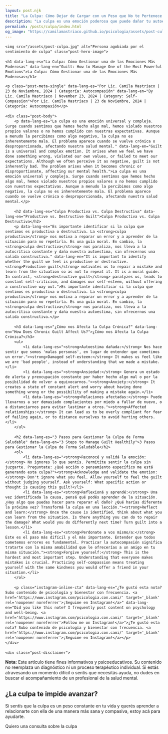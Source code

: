 ```yaml
---
layout: post.njk
title: "La Culpa: Cómo Dejar de Cargar con un Peso que No te Pertenece | Blog Camila Mastriaco"
description: "La culpa es una emoción poderosa que puede dañar tu autoestima y generar ansiedad. Aprendé a diferenciar la culpa útil de la destructiva y a gestionarla."
permalink: /posts/culpa/index.html
og_image: "https://camilamastriaco.github.io/psicologia/assets/post-culpa.jpg"
---
```



    <img src="/assets/post-culpa.jpg" alt="Persona agobiada por el sentimiento de culpa" class="post-hero-image">
    
    <h1 data-lang-es="La Culpa: Cómo Gestionar una de las Emociones Más Poderosas" data-lang-en="Guilt: How to Manage One of the Most Powerful Emotions">La Culpa: Cómo Gestionar una de las Emociones Más Poderosas</h1>
<div id="share-buttons-container"></div>

    <p class="post-meta-single" data-lang-es="Por Lic. Camila Mastriaco | 23 de Noviembre, 2024 | Categoría: Autocompasión" data-lang-en="By Lic. Camila Mastriaco | November 23, 2024 | Category: Self-Compassion">Por Lic. Camila Mastriaco | 23 de Noviembre, 2024 | Categoría: Autocompasión</p>
    
    <div class="post-body">
        <p data-lang-es="La culpa es una emoción universal y compleja. Surge cuando sentimos que hemos hecho algo mal, hemos violado nuestros propios valores o no hemos cumplido con nuestras expectativas. Aunque a menudo la percibimos como algo negativo, la culpa no es inherentemente mala. El problema aparece cuando se vuelve crónica o desproporcionada, afectando nuestra salud mental." data-lang-en="Guilt is a universal and complex emotion. It arises when we feel we have done something wrong, violated our own values, or failed to meet our expectations. Although we often perceive it as negative, guilt is not inherently bad. The problem arises when it becomes chronic or disproportionate, affecting our mental health.">La culpa es una emoción universal y compleja. Surge cuando sentimos que hemos hecho algo mal, hemos violado nuestros propios valores o no hemos cumplido con nuestras expectativas. Aunque a menudo la percibimos como algo negativo, la culpa no es inherentemente mala. El problema aparece cuando se vuelve crónica o desproporcionada, afectando nuestra salud mental.</p>

        <h2 data-lang-es="Culpa Productiva vs. Culpa Destructiva" data-lang-en="Productive vs. Destructive Guilt">Culpa Productiva vs. Culpa Destructiva</h2>
        <p data-lang-es="Es importante identificar si la culpa que sentimos es productiva o destructiva. La <strong>culpa productiva</strong> nos motiva a reparar un error y a aprender de la situación para no repetirla. Es una guía moral. En cambio, la <strong>culpa destructiva</strong> nos paraliza, nos lleva a la autocrítica constante y daña nuestra autoestima, sin ofrecernos una salida constructiva." data-lang-en="It is important to identify whether the guilt we feel is productive or destructive. <strong>Productive guilt</strong> motivates us to repair a mistake and learn from the situation so as not to repeat it. It is a moral guide. In contrast, <strong>destructive guilt</strong> paralyzes us, leads to constant self-criticism, and damages our self-esteem, without offering a constructive way out.">Es importante identificar si la culpa que sentimos es productiva o destructiva. La <strong>culpa productiva</strong> nos motiva a reparar un error y a aprender de la situación para no repetirla. Es una guía moral. En cambio, la <strong>culpa destructiva</strong> nos paraliza, nos lleva a la autocrítica constante y daña nuestra autoestima, sin ofrecernos una salida constructiva.</p>
        
        <h3 data-lang-es="¿Cómo nos Afecta la Culpa Crónica?" data-lang-en="How Does Chronic Guilt Affect Us?">¿Cómo nos Afecta la Culpa Crónica?</h3>
        <ul>
            <li data-lang-es="<strong>Autoestima dañada:</strong> Nos hace sentir que somos 'malas personas', en lugar de entender que cometimos un error."><strong>Damaged self-esteem:</strong> It makes us feel like we are 'bad people', instead of understanding that we made a mistake.</li>
            <li data-lang-es="<strong>Ansiedad:</strong> Genera un estado de alerta y preocupación constante por haber hecho algo mal o por la posibilidad de volver a equivocarnos."><strong>Anxiety:</strong> It creates a state of constant alert and worry about having done something wrong or the possibility of making a mistake again.</li>
            <li data-lang-es="<strong>Relaciones afectadas:</strong> Puede llevarnos a ser demasiado complacientes por miedo a fallar de nuevo, o a distanciarnos para evitar lastimar a otros."><strong>Affected relationships:</strong> It can lead us to be overly compliant for fear of failing again, or to distance ourselves to avoid hurting others.</li>
        </ul>

        <h2 data-lang-es="3 Pasos para Gestionar la Culpa de Forma Saludable" data-lang-en="3 Steps to Manage Guilt Healthily">3 Pasos para Gestionar la Culpa de Forma Saludable</h2>
        <ol>
            <li data-lang-es="<strong>Reconocé y validá la emoción:</strong> No ignores lo que sentís. Permitite sentir la culpa sin juzgarte. Preguntate: ¿Qué acción o pensamiento específico me está generando esta culpa?"><strong>Acknowledge and validate the emotion:</strong> Don't ignore what you feel. Allow yourself to feel the guilt without judging yourself. Ask yourself: What specific action or thought is causing this guilt?</li>
            <li data-lang-es="<strong>Reflexioná y aprendé:</strong> Una vez identificada la causa, pensá qué podés aprender de la situación. ¿Hay algo que puedas hacer para reparar el daño? ¿Qué harías diferente la próxima vez? Transformá la culpa en una lección."><strong>Reflect and learn:</strong> Once the cause is identified, think about what you can learn from the situation. Is there anything you can do to repair the damage? What would you do differently next time? Turn guilt into a lesson.</li>
            <li data-lang-es="<strong>Perdonate a vos mismo/a:</strong> Este es el paso más difícil y el más importante. Entender que todos cometemos errores es fundamental. Practicar la autocompasión significa tratarte con la misma amabilidad que le ofrecerías a un amigo en tu misma situación."><strong>Forgive yourself:</strong> This is the hardest and most important step. Understanding that everyone makes mistakes is crucial. Practicing self-compassion means treating yourself with the same kindness you would offer a friend in your situation.</li>
        </ol>
        
        <p class="instagram-inline-cta" data-lang-es="¿Te gustó esta nota? Subo contenido de psicología y bienestar con frecuencia. <a href='https://www.instagram.com/psicologia.con.cami/' target='_blank' rel='noopener noreferrer'>¡Seguime en Instagram!</a>" data-lang-en="Did you like this note? I frequently post content on psychology and well-being. <a href='https://www.instagram.com/psicologia.con.cami/' target='_blank' rel='noopener noreferrer'>Follow me on Instagram!</a>">¿Te gustó esta nota? Subo contenido de psicología y bienestar con frecuencia. <a href='https://www.instagram.com/psicologia.con.cami/' target='_blank' rel='noopener noreferrer'>¡Seguime en Instagram!</a></p>
    </div>
    
    <div class="post-disclaimer">
<p data-lang-es="<strong>Nota:</strong> Este artículo tiene fines informativos y psicoeducativos. Su contenido no reemplaza un diagnóstico ni un proceso terapéutico individual. Si estás atravesando un momento difícil o sentís que necesitás ayuda, no dudes en buscar el acompañamiento de un profesional de la salud mental." data-lang-en="<strong>Disclaimer:</strong> This article is for informational and psychoeducational purposes only. It is not a substitute for a professional diagnosis or an individual therapeutic process. If you are going through a difficult time or feel you need help, do not hesitate to seek support from a mental health professional.">
<strong>Nota:</strong> Este artículo tiene fines informativos y psicoeducativos. Su contenido no reemplaza un diagnóstico ni un proceso terapéutico individual. Si estás atravesando un momento difícil o sentís que necesitás ayuda, no dudes en buscar el acompañamiento de un profesional de la salud mental.
</p>
</div>

<section id="cta-post" class="animate-on-scroll">
        <h2 data-lang-es="¿La culpa te impide avanzar?" data-lang-en="Is guilt holding you back?">¿La culpa te impide avanzar?</h2>
        <p data-lang-es="Si sentís que la culpa es un peso constante en tu vida y querés aprender a relacionarte con ella de una manera más sana y compasiva, estoy acá para ayudarte." data-lang-en="If you feel that guilt is a constant weight in your life and you want to learn to relate to it in a healthier, more compassionate way, I'm here to help you.">Si sentís que la culpa es un peso constante en tu vida y querés aprender a relacionarte con ella de una manera más sana y compasiva, estoy acá para ayudarte.</p>
        <a 
            class="btn whatsapp-trigger" 
            data-location="post_culpa_cta" 
            target="_blank" 
            rel="noopener noreferrer" 
            data-lang-es="Quiero una consulta sobre la culpa" 
            data-lang-en="I want a consultation about guilt" 
            data-whatsapp-es="Hola Camila, leí tu nota sobre la culpa y quisiera consultarte sobre las sesiones." 
            data-whatsapp-en="Hi Camila, I read your note about guilt and would like to ask about the sessions." 
        >Quiero una consulta sobre la culpa</a>
    </section>